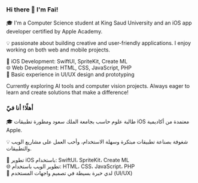 ### Hi there 👋 I'm Fai!

🎓 I'm a Computer Science student at King Saud University and an iOS app developer certified by Apple Academy.

💡 passionate about building creative and user-friendly applications. I enjoy working on both web and mobile projects.

📱 iOS Development: SwiftUI, SpriteKit, Create ML  
🌐 Web Development: HTML, CSS, JavaScript, PHP  
🎨 Basic experience in UI/UX design and prototyping  

Currently exploring AI tools and computer vision projects. Always eager to learn and create solutions that make a difference!

### أهلًا! أنا فيّ 

🎓 طالبة علوم حاسب بجامعة الملك سعود ومطورة تطبيقات iOS معتمدة من أكاديمية Apple.

💡 شغوفة بصناعة تطبيقات مبتكرة وسهلة الاستخدام، وأحب العمل على مشاريع الويب والتطبيقات.

📱 تطوير iOS باستخدام: SwiftUI، SpriteKit، Create ML  
🌐 تطوير الويب باستخدام: HTML، CSS، JavaScript، PHP  
🎨 لدي خبرة بسيطة في تصميم واجهات المستخدم (UI/UX)

